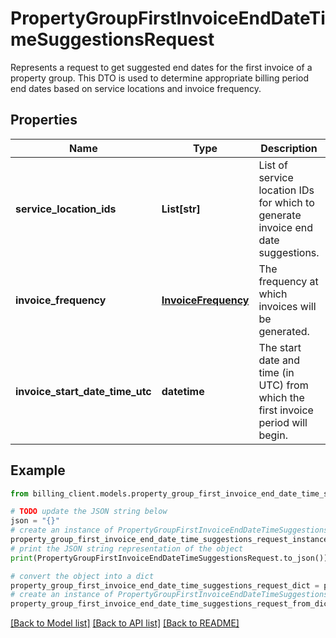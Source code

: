 # PropertyGroupFirstInvoiceEndDateTimeSuggestionsRequest

Represents a request to get suggested end dates for the first invoice of a property group.  This DTO is used to determine appropriate billing period end dates based on service locations and invoice frequency.

## Properties

Name | Type | Description | Notes
------------ | ------------- | ------------- | -------------
**service_location_ids** | **List[str]** | List of service location IDs for which to generate invoice end date suggestions. | [optional] 
**invoice_frequency** | [**InvoiceFrequency**](InvoiceFrequency.md) | The frequency at which invoices will be generated. | [optional] 
**invoice_start_date_time_utc** | **datetime** | The start date and time (in UTC) from which the first invoice period will begin. | [optional] 

## Example

```python
from billing_client.models.property_group_first_invoice_end_date_time_suggestions_request import PropertyGroupFirstInvoiceEndDateTimeSuggestionsRequest

# TODO update the JSON string below
json = "{}"
# create an instance of PropertyGroupFirstInvoiceEndDateTimeSuggestionsRequest from a JSON string
property_group_first_invoice_end_date_time_suggestions_request_instance = PropertyGroupFirstInvoiceEndDateTimeSuggestionsRequest.from_json(json)
# print the JSON string representation of the object
print(PropertyGroupFirstInvoiceEndDateTimeSuggestionsRequest.to_json())

# convert the object into a dict
property_group_first_invoice_end_date_time_suggestions_request_dict = property_group_first_invoice_end_date_time_suggestions_request_instance.to_dict()
# create an instance of PropertyGroupFirstInvoiceEndDateTimeSuggestionsRequest from a dict
property_group_first_invoice_end_date_time_suggestions_request_from_dict = PropertyGroupFirstInvoiceEndDateTimeSuggestionsRequest.from_dict(property_group_first_invoice_end_date_time_suggestions_request_dict)
```
[[Back to Model list]](../README.md#documentation-for-models) [[Back to API list]](../README.md#documentation-for-api-endpoints) [[Back to README]](../README.md)


